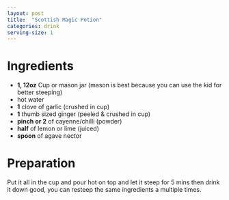 ```yaml
---
layout: post
title:  "Scottish Magic Potion"
categories: drink
serving-size: 1
---
```


# Ingredients 

- **1, 12oz** Cup or mason jar (mason is best because you can use the kid for better steeping)
- hot water
- **1** clove of garlic (crushed in cup)
- **1** thumb sized ginger (peeled & crushed in cup)
- **pinch or 2** of cayenne/chilli (powder)
- **half** of lemon or lime (juiced)
- **spoon** of agave nector

# Preparation
Put it all in the cup and pour hot on top and let it steep for 5 mins then drink it down good, you can resteep the same ingredients a multiple times.
